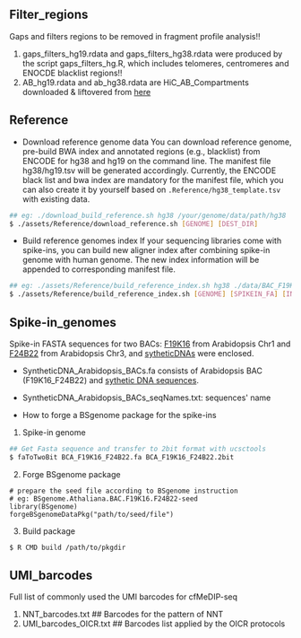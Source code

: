 ## Filter_regions
Gaps and filters regions to be removed in fragment profile analysis!!  
1) gaps_filters_hg19.rdata and gaps_filters_hg38.rdata were produced by the script gaps_filters_hg.R, which includes telomeres, centromeres and ENOCDE blacklist regions!!
2) AB_hg19.rdata and ab_hg38.rdata are HiC_AB_Compartments downloaded & liftovered from [here](https://raw.githubusercontent.com/Jfortin1/HiC_AB_Compartments/master/data/hic_compartments_100kb_ebv_2014.txt)

## Reference
* Download reference genome data
You can download reference genome, pre-build BWA index and annotated regions (e.g., blacklist) from ENCODE for hg38 and hg19 on the command line. The manifest file hg38/hg19.tsv will be generated accordingly. Currently, the ENCODE black list and bwa index are mandatory for the manifest file, which you can also create it by yourself based on `.Reference/hg38_template.tsv` with existing data.


```bash
## eg: ./download_build_reference.sh hg38 /your/genome/data/path/hg38
$ ./assets/Reference/download_reference.sh [GENOME] [DEST_DIR]
```

* Build reference genomes index
If your sequencing libraries come with spike-ins, you can build new aligner index after combining spike-in genome with human genome. The new index information will be appended to corresponding manifest file.

```bash
## eg: ./assets/Reference/build_reference_index.sh hg38 ./data/BAC_F19K16_F24B22.fa hg38_BAC_F19K16_F24B22 /your/genome/data/path/hg38
$ ./assets/Reference/build_reference_index.sh [GENOME] [SPIKEIN_FA] [INDEX_PREFIX] [DEST_DIR]
```


## Spike-in_genomes
Spike-in FASTA sequences for two BACs: [F19K16](https://www.arabidopsis.org/servlets/TairObject?type=assembly_unit&id=362) from Arabidopsis Chr1 and [F24B22](https://www.arabidopsis.org/servlet/TairObject?type=AssemblyUnit&name=F24B22) from Arabidopsis Chr3, and [sytheticDNAs](https://github.com/hoffmangroup/2020spikein) were enclosed.

* SyntheticDNA_Arabidopsis_BACs.fa consists of Arabidopsis BAC (F19K16_F24B22) and [sythetic DNA sequences](https://github.com/hoffmangroup/2020spikein/tree/master/Preprocessing).

* SyntheticDNA_Arabidopsis_BACs_seqNames.txt: sequences' name

* How to forge a BSgenome package for the spike-ins
1) Spike-in genome
  ```bash
  ## Get Fasta sequence and transfer to 2bit format with ucsctools
  $ faToTwoBit BCA_F19K16_F24B22.fa BCA_F19K16_F24B22.2bit
  ```
2) Forge BSgenome package
  ```{r }
  # prepare the seed file according to BSgenome instruction
  # eg: BSgenome.Athaliana.BAC.F19K16.F24B22-seed
  library(BSgenome)
  forgeBSgenomeDataPkg("path/to/seed/file")
  ```
3) Build package
  ```bash
  $ R CMD build /path/to/pkgdir
  ```  

## UMI_barcodes
Full list of commonly used the UMI barcodes for cfMeDIP-seq
1) NNT_barcodes.txt           ## Barcodes for the pattern of NNT
2) UMI_barcodes_OICR.txt      ## Barcodes list applied by the OICR protocols  
